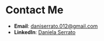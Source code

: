 # Contact Me  

- **Email**: [daniserrato.012@gmail.com](mailto:daniserrato.012@gmail.com)  
- **LinkedIn**: [Daniela Serrato](https://www.linkedin.com/in/daniela-serrato/)  
